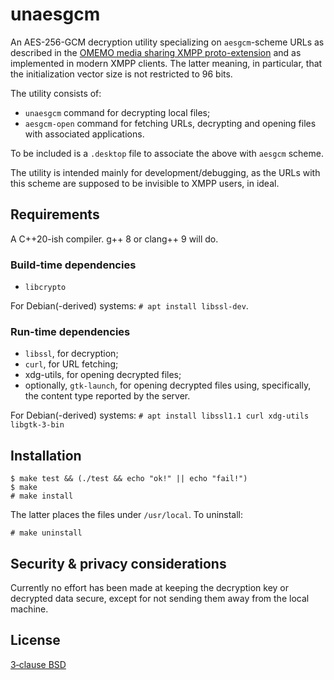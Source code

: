 
# unaesgcm
An AES-256-GCM decryption utility specializing on `aesgcm`-scheme URLs as
described in the [OMEMO media sharing XMPP proto-extension](https://xmpp.org/extensions/inbox/omemo-media-sharing.html)
and as implemented in modern XMPP clients. The latter meaning, in particular,
that the initialization vector size is not restricted to 96 bits.

The utility consists of:

* `unaesgcm` command for decrypting local files;
* `aesgcm-open` command for fetching URLs, decrypting and opening files with
associated applications.

To be included is a `.desktop` file to associate the above with `aesgcm` scheme.

The utility is intended mainly for development/debugging, as the URLs with this
scheme are supposed to be invisible to XMPP users, in ideal.


## Requirements

A C++20-ish compiler. g++ 8 or clang++ 9 will do.

### Build-time dependencies

* `libcrypto`

For Debian(-derived) systems: `# apt install libssl-dev`.

### Run-time dependencies

* `libssl`, for decryption;
* `curl`, for URL fetching;
* xdg-utils, for opening decrypted files;
* optionally, `gtk-launch`, for opening decrypted files using, specifically,
the content type reported by the server.

For Debian(-derived) systems: `# apt install libssl1.1 curl xdg-utils
libgtk-3-bin`


## Installation

`$ make test && (./test && echo "ok!" || echo "fail!")`<br/>
`$ make`<br/>
`# make install`

The latter places the files under `/usr/local`. To uninstall:

`# make uninstall`

## Security & privacy considerations

Currently no effort has been made at keeping the decryption key or decrypted
data secure, except for not sending them away from the local machine.

## License

[3‐clause BSD](LICENSE.md)
